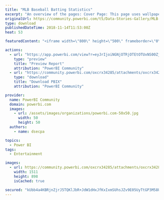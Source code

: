 ```yaml
---
title: "MLB Baseball Batting Statistics"
excerpt: "An overview of the pages: Cover Page: This page uses wallpaper as well as buttons and is the home page of report. The other pages are all hidden, so"
originalUrl: https://community.powerbi.com/t5/Data-Stories-Gallery/MLB-Baseball-Batting-Statistics/m-p/566230
type: download
publishedDateTime: 2018-11-14T11:53:00Z
heat: 53

featuredContent: "<iframe width=\"800\" height=\"500\" frameborder=\"0\" src=\"https://app.powerbi.com/view?r=eyJrIjoiNGNjOTRjOTEtOTUxNS00ZjRmLWJhY2MtYTZlNDU2ZWU2OTFmIiwidCI6IjZmZjYwZDM2LTkyNWYtNDc4NS1hODU0LTUxMGY5MDllZTU2MSIsImMiOjN9\"></iframe>"

actions:
  - url: "https://app.powerbi.com/view?r=eyJrIjoiNGNjOTRjOTEtOTUxNS00ZjRmLWJhY2MtYTZlNDU2ZWU2OTFmIiwidCI6IjZmZjYwZDM2LTkyNWYtNDc4NS1hODU0LTUxMGY5MDllZTU2MSIsImMiOjN9"
    type: "preview"
    title: "Preview Report"
    attribution: "PowerBI Community"
  - url: "https://community.powerbi.com/oxcrx34285/attachments/oxcrx34285/DataStoriesGallery/2366/2/Baseball%20Statistics%20Analysis.pbix"
    type: "download"
    title: "Download PBIX"
    attribution: "PowerBI Community"

provider:
  name: PowerBI Community
  domain: powerbi.com
  images:
    - url: /assets/images/organizations/powerbi.com-50x50.jpg
      width: 50
      height: 50
  authors:
    - name: dsecpa

topics:
  - Power BI
tags:
  - Entertainment

images:
  - url: https://community.powerbi.com/oxcrx34285/attachments/oxcrx34285/DataStoriesGallery/2366/1/Baseball%20Stats.png
    width: 1511
    height: 898
    isCached: true

secured: "kUbb4a4KBRjnZjrJ5TQKlJbR+JdW1dHxJfKxIxmSUhsJZv9E05UyTtGP3M58Ua/Iz8WsMdw7AbNVgBCoNp7pPtsceoVNgNO1kIwJ5FD14hKMUUG4GjPWMLLrBAodExJJrTDWti4RGU9YAcEHSgwA6ZH7VFw6j44Quy07KxPFc83pS6luhhMwE/Uh9pLA40sMEvZJxSzBaFu9oaCm43AaQkPZjk0ycGxd17f5AiZ5tmSYp5I+JbsQrjQJ3q+gYJdPfgTcyYyLmkK8LLrJne3qydFIoIUMzVSXabqqlRCD2aPtS6bGRJx47d0ogVqK9WzVqLC13gh7SGF+424qVaYneXjSOZZagcm/dq1cQncCGq7/UJPpzwZf/xmj6efwcFSIKlzNO14b1bdsNyMvMeq3Gdswg/4T5dfIf2+FkoDfang=;CFDcYuxTLnQN0nYGAkSPsw=="
---
```


